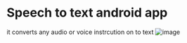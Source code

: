 # Speech to text android app
it converts any audio or voice instrcution on to text 
![image](https://user-images.githubusercontent.com/56763840/94472048-cb035b00-01e7-11eb-99a5-f19245c30c59.png)
